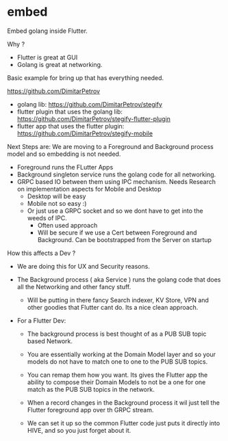 # embed

Embed golang inside Flutter.

Why ?

- Flutter is great at GUI
- Golang is great at networking.

Basic example for bring up that has everything needed.

https://github.com/DimitarPetrov

- golang lib: https://github.com/DimitarPetrov/stegify
- flutter plugin that uses the golang lib: https://github.com/DimitarPetrov/stegify-flutter-plugin
- flutter app that uses the flutter plugin: https://github.com/DimitarPetrov/stegify-mobile

Next Steps are: We are moving to a Foreground and Background process model and so embedding is not needed.
- Foreground runs the FLutter Apps
- Background singleton service runs the golang code for all networking.
- GRPC based IO between them using IPC mechanism. Needs Research on implementation aspects for Mobile and Desktop
  - Desktop will be easy
  - Mobile not so easy :)
  - Or just use a GRPC socket and so we dont have to get into the weeds of IPC.
    - Often used approach
    - Will be secure if we use a Cert between Foreground and Background. Can be bootstrapped from the Server on startup 

How this affects a Dev ?
- We are doing this for UX and Security reasons. 

- The Background process ( aka Service ) runs the golang code that does all the Networking and other fancy stuff.

    - Will be putting in there fancy Search indexer, KV Store, VPN and other goodies that Flutter cant do. Its a nice clean approach.

- For a Flutter Dev:

    - The background process is best thought of as a PUB SUB topic based Network.

    - You are essentially working at the Domain Model layer and so your models do not have to match one to one to the PUB SUB topics. 

    - You can remap them how you want. Its gives the Flutter app the ability to compose their Domain Models to not be a one for one match as the PUB SUB topics in the network.

    - When a record changes in the Background process it wil just tell the Flutter foreground app over th GRPC stream.

    - We can set it up so the common Flutter code just puts it directly into HIVE, and so you just forget about it.


